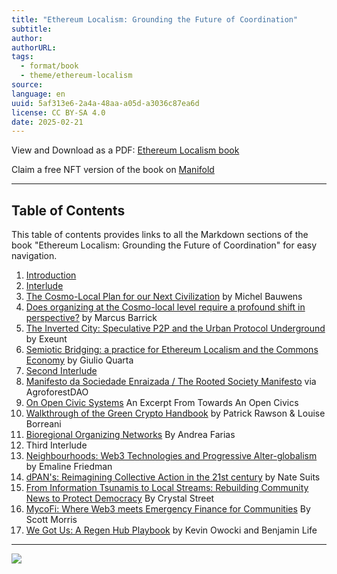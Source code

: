 ```yaml
---
title: "Ethereum Localism: Grounding the Future of Coordination"
subtitle: 
author: 
authorURL: 
tags:
  - format/book
  - theme/ethereum-localism
source: 
language: en
uuid: 5af313e6-2a4a-48aa-a05d-a3036c87ea6d
license: CC BY-SA 4.0
date: 2025-02-21
---
```

View and Download as a PDF: [Ethereum Localism book](https://qxvqdga4v2uhlcgh7bvl5m6rukrhmesy6uzingqov76jw5miy3ka.arweave.net/hesBmByuqHWIx_hqvrPRoqJ2Elj1MoaaDq_8m3WIxtQ)

Claim a free NFT version of the book on [Manifold](https://app.manifold.xyz/c/ethereum-localism)

---

## Table of Contents

This table of contents provides links to all the Markdown sections of the book "Ethereum Localism: Grounding the Future of Coordination" for easy navigation.

1. [Introduction](ethereum-localism-book-01-introduction.md)
2. [Interlude](ethereum-localism-book-02-interlude.md)
3. [The Cosmo-Local Plan for our Next Civilization](ethereum-localism-book-03-cosmo-local-plan.md) by Michel Bauwens
4. [Does organizing at the Cosmo-local level require a profound shift in perspective?](ethereum-localism-book-04-shift-in-perspective.md) by Marcus Barrick
5. [The Inverted City: Speculative P2P and the Urban Protocol Underground](ethereum-localism-book-05-inverted-city.md) by Exeunt
6. [Semiotic Bridging: a practice for Ethereum Localism and the Commons Economy](ethereum-localism-book-06-semiotic-bridging.md) by Giulio Quarta
7. [Second Interlude](ethereum-localism-book-07-interlude-2.md)
8. [Manifesto da Sociedade Enraizada / The Rooted Society Manifesto](ethereum-localism-book-08-manifesto.md) via AgroforestDAO
9. [On Open Civic Systems](ethereum-localism-book-09-open-civics.md) An Excerpt From Towards An Open Civics
10. [Walkthrough of the Green Crypto Handbook](ethereum-localism-book-10-green-crypto.md) by Patrick Rawson & Louise Borreani
11. [Bioregional Organizing Networks](ethereum-localism-book-11-bioregional.md) By Andrea Farias
12. Third Interlude
13. [Neighbourhoods: Web3 Technologies and Progressive Alter-globalism](ethereum-localism-book-13-neighbourhoods.md) by Emaline Friedman
14. [dPAN's: Reimagining Collective Action in the 21st century](ethereum-localism-book-14-dpans.md) by Nate Suits
15. [From Information Tsunamis to Local Streams: Rebuilding Community News to Protect Democracy](ethereum-localism-book-15-information-tsunamis.md) By Crystal Street
16. [MycoFi: Where Web3 meets Emergency Finance for Communities](ethereum-localism-book-16-mycofi.md) By Scott Morris
17. [We Got Us: A Regen Hub Playbook](ethereum-localism-book-17-regen-hub.md) by Kevin Owocki and Benjamin Life

---
![](assets/ELbookcover.png)